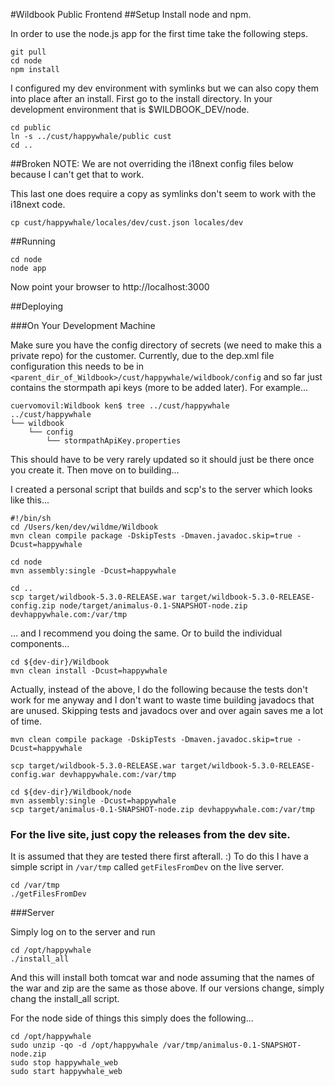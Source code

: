 #Wildbook Public Frontend
##Setup
Install node and npm.

In order to use the node.js app for the first time take the following steps.

    git pull
    cd node
    npm install
    
I configured my dev environment with symlinks but we can also copy them into place after an install. First go to the install directory. In your development environment that is $WILDBOOK_DEV/node.

    cd public
    ln -s ../cust/happywhale/public cust
    cd ..
    
##Broken
NOTE: We are not overriding the i18next config files below because I can't get that to work.

This last one does require a copy as symlinks don't seem to work with the i18next code.

    cp cust/happywhale/locales/dev/cust.json locales/dev

##Running

    cd node
    node app
    
Now point your browser to http://localhost:3000

##Deploying

###On Your Development Machine

Make sure you have the config directory of secrets (we need to make this a private repo) for the customer. Currently, due to the dep.xml file configuration this needs to be in ```<parent_dir_of_Wildbook>/cust/happywhale/wildbook/config``` and so far just contains the stormpath api keys (more to be added later). For example...

    cuervomovil:Wildbook ken$ tree ../cust/happywhale
    ../cust/happywhale
    └── wildbook
        └── config
            └── stormpathApiKey.properties

This should have to be very rarely updated so it should just be there once you create it. Then move on to building...

I created a personal script that builds and scp's to the server which looks like this...

    #!/bin/sh
    cd /Users/ken/dev/wildme/Wildbook
    mvn clean compile package -DskipTests -Dmaven.javadoc.skip=true -Dcust=happywhale
    
    cd node
    mvn assembly:single -Dcust=happywhale
    
    cd ..
    scp target/wildbook-5.3.0-RELEASE.war target/wildbook-5.3.0-RELEASE-config.zip node/target/animalus-0.1-SNAPSHOT-node.zip devhappywhale.com:/var/tmp

... and I recommend you doing the same. Or to build the individual components...

    cd ${dev-dir}/Wildbook
    mvn clean install -Dcust=happywhale
    
Actually, instead of the above, I do the following because the tests don't work for me anyway and I don't want to waste time building javadocs that are unused. Skipping tests and javadocs over and over again saves me a lot of time.

    mvn clean compile package -DskipTests -Dmaven.javadoc.skip=true -Dcust=happywhale
    
    scp target/wildbook-5.3.0-RELEASE.war target/wildbook-5.3.0-RELEASE-config.war devhappywhale.com:/var/tmp
    
    cd ${dev-dir}/Wildbook/node
    mvn assembly:single -Dcust=happywhale
    scp target/animalus-0.1-SNAPSHOT-node.zip devhappywhale.com:/var/tmp
    
### For the live site, just copy the releases from the dev site.

It is assumed that they are tested there first afterall. :) To do this I have a simple script in ```/var/tmp``` called ```getFilesFromDev``` on the live server.

    cd /var/tmp
    ./getFilesFromDev
    
###Server
    
Simply log on to the server and run

    cd /opt/happywhale
    ./install_all
    
And this will install both tomcat war and node assuming that the names of the war and zip are the same as those above. If our versions change, simply chang the install_all script.

For the node side of things this simply does the following...

    cd /opt/happywhale
    sudo unzip -qo -d /opt/happywhale /var/tmp/animalus-0.1-SNAPSHOT-node.zip
    sudo stop happywhale_web
    sudo start happywhale_web
